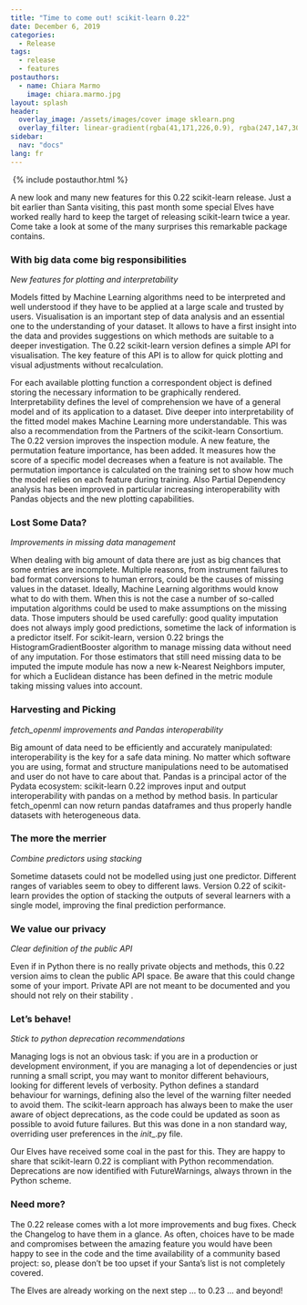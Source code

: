 ```yaml
---
title: "Time to come out! scikit-learn 0.22"
date: December 6, 2019
categories:
  - Release
tags:
  - release
  - features
postauthors:
  - name: Chiara Marmo
    image: chiara.marmo.jpg 
layout: splash
header:
  overlay_image: /assets/images/cover image sklearn.png
  overlay_filter: linear-gradient(rgba(41,171,226,0.9), rgba(247,147,30,0.9))
sidebar:
  nav: "docs"
lang: fr
---
```

<div>
  <img src="/assets/images/posts_images/{{ page.featured-image }}" alt="">
  {% include postauthor.html %}
</div>

A new look and many new features for this 0.22 scikit-learn release.
Just a bit earlier than Santa visiting, this past month some special Elves have worked really hard to keep the target of releasing scikit-learn twice a year.
Come take a look at some of the many surprises this remarkable package contains.

### With big data come big responsibilities

*New features for plotting and interpretability*

Models fitted by Machine Learning algorithms need to be interpreted and well understood if they have to be applied at a large scale and trusted by users.
Visualisation is an important step of data analysis and an essential one to the understanding of your dataset.
It allows to have a first insight into the data and provides suggestions on which methods are suitable to a deeper investigation.
The 0.22 scikit-learn version defines a simple API for visualisation.
The key feature of this API is to allow for quick plotting and visual adjustments without recalculation.

For each available plotting function a correspondent object is defined storing the necessary information to be graphically rendered.
Interpretability defines the level of comprehension we have of a general model and of its application to a dataset.
Dive deeper into interpretability of the fitted model makes Machine Learning more understandable.
This was also a recommendation from the Partners of the scikit-learn Consortium.
The 0.22 version improves the inspection module.
A new feature, the permutation feature importance, has been added. It measures how the score of a specific model decreases when a feature is not available.
The permutation importance is calculated on the training set to show how much the model relies on each feature during training.
Also Partial Dependency analysis has been improved in particular increasing interoperability with Pandas objects and the new plotting capabilities.

### Lost Some Data?
*Improvements in missing data management*

When dealing with big amount of data there are just as big chances that some entries are incomplete.
Multiple reasons, from instrument failures to bad format conversions to human errors, could be the causes of missing values in the dataset.
Ideally, Machine Learning algorithms would know what to do with them. When this is not the case a number of so-called imputation algorithms could be used to make assumptions on the missing data. Those imputers should be used carefully: good quality imputation does not always imply good predictions, sometime the lack of information is a predictor itself.
For scikit-learn, version 0.22 brings the HistogramGradientBooster algorithm to manage missing data without need of any imputation.
For those estimators that still need missing data to be imputed the impute module has now a new k-Nearest Neighbors imputer, for which a Euclidean distance has been defined in the metric module taking missing values into account.

### Harvesting and Picking
*fetch_openml improvements and Pandas interoperability*

Big amount of data need to be efficiently and accurately manipulated: interoperability is the key for a safe data mining.
No matter which software you are using, format and structure manipulations need to be automatised and user do not have to care about that.
Pandas is a principal actor of the Pydata ecosystem: scikit-learn 0.22 improves input and output interoperability with pandas on a method by method basis.
In particular fetch_openml can now return pandas dataframes and thus properly handle datasets with heterogeneous data.

### The more the merrier
*Combine predictors using stacking*


Sometime datasets could not be modelled using just one predictor. Different ranges of variables seem to obey to different laws. Version 0.22 of scikit-learn provides the option of stacking the outputs of several learners with a single model, improving the final prediction performance.

### We value our privacy
*Clear definition of the public API*

Even if in Python there is no really private objects and methods, this 0.22 version aims to clean the public API space.
Be aware that this could change some of your import.
Private API are not meant to be documented and you should not rely on their stability
.
### Let’s behave!
*Stick to python deprecation recommendations*

Managing logs is not an obvious task: if you are in a production or development environment, if you are managing a lot of dependencies or just running a small script, you may want to monitor different behaviours, looking for different levels of verbosity.
Python defines a standard behaviour for warnings, defining also the level of the warning filter  needed to avoid them.
The scikit-learn approach has always been to make the user aware of object deprecations, as the code could be updated as soon as possible to avoid future failures.
But this was done in a non standard way, overriding user preferences in the _init__.py file.

Our Elves have received some coal in the past for this.
They are happy to share that scikit-learn 0.22 is compliant with Python recommendation.
Deprecations are now identified with FutureWarnings, always thrown in the Python scheme.

### Need more?

The 0.22 release comes with a lot more improvements and bug fixes.
Check the Changelog to have them in a glance.
As often, choices have to be made and compromises between the amazing feature you would have been happy to see in the code and the time availability of a community based project: so, please don’t be too upset if your Santa’s list is not completely covered.

The Elves are already working on the next step … to 0.23 …
and beyond!